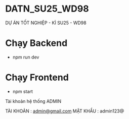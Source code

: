 # DATN_SU25_WD98
DỰ ÁN TỐT NGHIỆP - KÌ SU25 - WD98

# Chạy Backend
+ npm run dev

# Chạy Frontend
+ npm start


Tài khoản hệ thống ADMIN

TÀI KHOẢN : admin@gmail.com
MẬT KHẨU : admin123@
